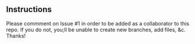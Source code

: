 ## Instructions
Please commment on Issue #1 in order to be added as a collaborator to this repo. If you do not, you;ll be unable to create new branches, add files, &c. Thanks!

